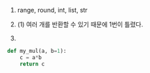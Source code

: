 1. range, round, int, list, str







2. (1) 여러 개를 반환할 수 있기 때문에 1번이 틀렸다.





3. 

```python
def my_mul(a, b=1):
    c = a*b
    return c
```

